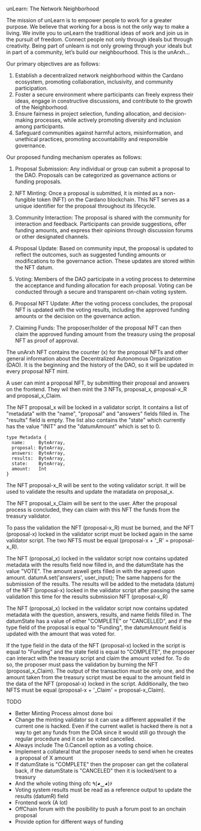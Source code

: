 unLearn: The Network Neighborhood

The mission of unLearn is to empower people to work for a greater purpose. We believe that working for a boss is not the only way to make a living. We invite you to unLearn the traditional ideas of work and join us in the pursuit of freedom. Connect people not only through ideals but through creativity. Being part of unlearn is not only growing through your ideals but in part of a community, let’s build our neighbourhood. This is the unArxh...

Our primary objectives are as follows:

1. Establish a decentralized network neighborhood within the Cardano ecosystem, promoting collaboration, inclusivity, and community participation.
2. Foster a secure environment where participants can freely express their ideas, engage in constructive discussions, and contribute to the growth of the Neighborhood.
3. Ensure fairness in project selection, funding allocation, and decision-making processes, while actively promoting diversity and inclusion among participants.
4. Safeguard communities against harmful actors, misinformation, and unethical practices, promoting accountability and responsible governance.


Our proposed funding mechanism operates as follows:

1. Proposal Submission: Any individual or group can submit a proposal to the DAO. Proposals can be categorized as governance actions or funding proposals.
2. NFT Minting: Once a proposal is submitted, it is minted as a non-fungible token (NFT) on the Cardano blockchain. This NFT serves as a unique identifier for the proposal throughout its lifecycle.
3. Community Interaction: The proposal is shared with the community for interaction and feedback. Participants can provide suggestions, offer funding amounts, and express their opinions through discussion forums or other designated channels.
4. Proposal Update: Based on community input, the proposal is updated to reflect the outcomes, such as suggested funding amounts or modifications to the governance action. These updates are stored within the NFT datum.

5. Voting: Members of the DAO participate in a voting process to determine the acceptance and funding allocation for each proposal. Voting can be conducted through a secure and transparent on-chain voting system.
6. Proposal NFT Update: After the voting process concludes, the proposal NFT is updated with the voting results, including the approved funding amounts or the decision on the governance action.
7. Claiming Funds: The proposer/holder of the proposal NFT can then claim the approved funding amount from the treasury using the proposal NFT as proof of approval.

The unArxh NFT contains the counter (x) for the proposal NFTs and other general information about the Decentralized Autonomous Organization (DAO). It is the beginning and the history of the DAO, so it will be updated in every proposal NFT mint.

A user can mint a proposal NFT, by submitting their proposal and answers on the frontend. They wil then mint the 3 NFTs, proposal_x, proposal-x_R and proposal_x_Claim. 

The NFT proposal_x will be locked in a validator script. It contains a list of "metadata" with the "name", "proposal" and "answers" fields filled in. The "results" field is empty. The list also contains the "state" which currently has the value "INIT" and the "datumAmount" which is set to 0.

```
type Metadata {
  name:     ByteArray,
  proposal: ByteArray,
  answers:  ByteArray,
  results:  ByteArray,
  state:    ByteArray,
  amount:   Int
} 
 ```

The NFT proposal-x_R will be sent to the voting validator script. It will be used to validate the results and update the matadata on proposal_x.

The NFT proposal_x_Claim will be sent to the user. After the proposal process is concluded, they can claim with this NFT the funds from the treasury validator.

To pass the validation the NFT (proposal-x_R) must be burned, and the NFT (proposal-x) locked in the validator script must be locked again in the same validator script. The two NFTS must be equal (proposal-x + '_R' = proposal-x_R).

The NFT (proposal_x) locked in the validator script now contains updated metadata with the  results field now filled in, and the datumState has the value "VOTE". The amount aswell gets filled in with the agreed upon amount.
datumA.set('answers', user_input);
The same happens for the submission of the results. The results will be added to the metadata (datum) of the NFT (proposal-x) locked in the validator script after passing the same validation this time for the results submission NFT (proposal-x_R)

The NFT (proposal_x) locked in the validator script now contains updated metadata with the question, answers, results, and name fields filled in. The datumState has a value of either "COMPLETE" or "CANCELLED", and if the type field of the proposal is equal to "Funding", the datumAmount field is updated with the amount that was voted for.

If the type field in the data of the NFT (proposal-x) locked in the script is equal to "Funding" and the state field is equal to "COMPLETE", the proposer can interact with the treasury script and claim the amount voted for. To do so, the proposer must pass the validation by burning the NFT (proposal_x_Claim). The output of the transaction must be only one, and the amount taken from the treasury script must be equal to the amount field in the data of the NFT (proposal-x) locked in the script. Additionally, the two NFTS must be equal (proposal-x + '_Claim' = proposal-x_Claim).

TODO
* Better Minting Process almost done boi
* Change the minting validator so it can use a different appwallet if the current one is hacked. Even if the current wallet is hacked there is not a way to get any funds from the DOA since it would still go through the regular procedure and it can be voted cancelled.
* Always include The 0.Cancell option as a voting choice.
* Implement a collateral that the proposer needs to send when he creates a proposal of X amount
* If datumState is "COMPLETE" then the proposer can get the collateral back, if the datumState is "CANCELED" then it is locked/sent to a treasury
* And the whole voting thing ofc ٩(◕‿◕)۶
* Voting system results must be read as a reference output to update the results (datumR) field
* Frontend work (A lot)
* OffChain forum with the posibility to push a forum post to an onchain proposal
* Provide option for different ways of funding

